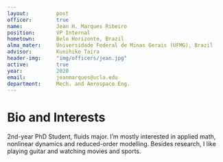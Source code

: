 ```yaml
---
layout:     	post
officer: 		true
name:      		Jean H. Marques Ribeiro
position: 		VP Internal
hometown:		Belo Horizonte, Brazil
alma_mater: 	Universidade Federal de Minas Gerais (UFMG), Brazil
advisor: 		Kunihiko Taira
header-img: 	"img/officers/jean.jpg"
active: 		true
year:  			2020
email: 			jeanmarques@ucla.edu
department: 	Mech. and Aerospace Eng.
---
```


# Bio and Interests
2nd-year PhD Student, fluids major. I’m mostly interested in applied math, nonlinear dynamics and reduced-order modelling.  Besides research, I like playing guitar and watching movies and sports.
